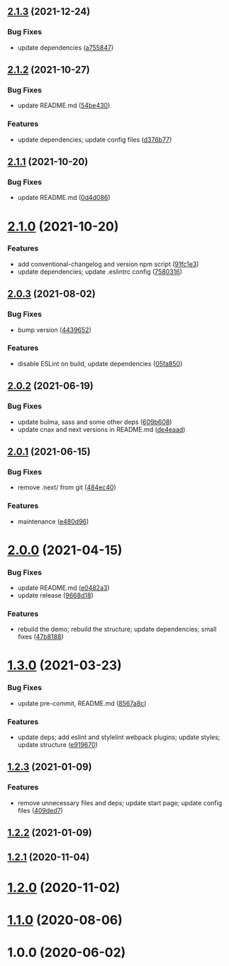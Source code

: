 ## [2.1.3](https://github.com/hotepp/create-next-app-extended/compare/2.1.2...2.1.3) (2021-12-24)


### Bug Fixes

* update dependencies ([a755847](https://github.com/hotepp/create-next-app-extended/commit/a7558476721ca6e737c49af19c8ca8ebed8a1d22))



## [2.1.2](https://github.com/hotepp/create-next-app-extended/compare/2.1.1...2.1.2) (2021-10-27)


### Bug Fixes

* update README.md ([54be430](https://github.com/hotepp/create-next-app-extended/commit/54be430468c421e19e197f110143e36923b34535))


### Features

* update dependencies; update config files ([d376b77](https://github.com/hotepp/create-next-app-extended/commit/d376b77fdd4cdbe6b3dfa201adc7efa2113c4196))



## [2.1.1](https://github.com/hotepp/create-next-app-extended/compare/v2.1.0...v2.1.1) (2021-10-20)


### Bug Fixes

* update README.md ([0d4d086](https://github.com/hotepp/create-next-app-extended/commit/0d4d086ad13a7777c3df0c6bac8a31d2ebb69973))



# [2.1.0](https://github.com/hotepp/create-next-app-extended/compare/2.0.3...2.1.0) (2021-10-20)


### Features

* add conventional-changelog and version npm script ([91fc1e3](https://github.com/hotepp/create-next-app-extended/commit/91fc1e301efe2ea4481eb0b67df64ceefdc8eaec))
* update dependencies; update .eslintrc config ([7580316](https://github.com/hotepp/create-next-app-extended/commit/75803167f361a6f73ff50395e32d3878e1e80049))



## [2.0.3](https://github.com/hotepp/create-next-app-extended/compare/2.0.2...2.0.3) (2021-08-02)


### Bug Fixes

* bump version ([4439652](https://github.com/hotepp/create-next-app-extended/commit/443965296a6680038af3282c7658c2fcda4ace86))


### Features

* disable ESLint on build, update dependencies ([05fa850](https://github.com/hotepp/create-next-app-extended/commit/05fa85007746dd859743f3b8ec89935d87771391))



## [2.0.2](https://github.com/hotepp/create-next-app-extended/compare/2.0.1...2.0.2) (2021-06-19)


### Bug Fixes

* update bulma, sass and some other deps ([609b608](https://github.com/hotepp/create-next-app-extended/commit/609b608856965764d633ab2fcee9147d1c5adc69))
* update cnax and next versions in README.md ([de4eaad](https://github.com/hotepp/create-next-app-extended/commit/de4eaadb439d03fb8921ab995b55fd178abb9e03))



## [2.0.1](https://github.com/hotepp/create-next-app-extended/compare/2.0.0...2.0.1) (2021-06-15)


### Bug Fixes

* remove .next/ from git ([484ec40](https://github.com/hotepp/create-next-app-extended/commit/484ec4099a629df6b7dd89c80f7cc82235c77b0e))


### Features

* maintenance ([e480d96](https://github.com/hotepp/create-next-app-extended/commit/e480d96f6a6b03c4c42fcc49ba9ba5bed1a3e1a6))



# [2.0.0](https://github.com/hotepp/create-next-app-extended/compare/1.3.0...2.0.0) (2021-04-15)


### Bug Fixes

* update README.md ([e0482a3](https://github.com/hotepp/create-next-app-extended/commit/e0482a302301fa80c2a8b609a41422d822bc1938))
* update release ([9668d18](https://github.com/hotepp/create-next-app-extended/commit/9668d1899d67d530bc67542ec1fed27582aa8569))


### Features

* rebuild the demo; rebuild the structure; update dependencies; small fixes ([47b8188](https://github.com/hotepp/create-next-app-extended/commit/47b8188ba66233fd6c395714c09380e44df6e80b))



# [1.3.0](https://github.com/hotepp/create-next-app-extended/compare/1.2.3...1.3.0) (2021-03-23)


### Bug Fixes

* update pre-commit, README.md ([8567a8c](https://github.com/hotepp/create-next-app-extended/commit/8567a8caf3afbc024398a06c09b8dd4122a565ca))


### Features

* update deps; add eslint and stylelint webpack plugins; update styles; update structure ([e919670](https://github.com/hotepp/create-next-app-extended/commit/e9196706562981d844cfde361292dca86986c73e))



## [1.2.3](https://github.com/hotepp/create-next-app-extended/compare/1.2.2...1.2.3) (2021-01-09)


### Features

* remove unnecessary files and deps; update start page; update config files ([409ded7](https://github.com/hotepp/create-next-app-extended/commit/409ded7a0ea40c64541bb0a094ee9a8dea2a8a5f))



## [1.2.2](https://github.com/hotepp/create-next-app-extended/compare/1.2.1...1.2.2) (2021-01-09)



## [1.2.1](https://github.com/hotepp/create-next-app-extended/compare/1.2.0...1.2.1) (2020-11-04)



# [1.2.0](https://github.com/hotepp/create-next-app-extended/compare/1.1.0...1.2.0) (2020-11-02)



# [1.1.0](https://github.com/hotepp/create-next-app-extended/compare/1.0.0...1.1.0) (2020-08-06)



# 1.0.0 (2020-06-02)



